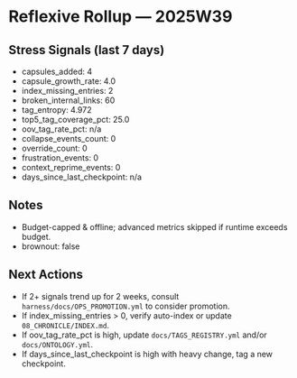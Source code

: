 # Reflexive Rollup — 2025W39

## Stress Signals (last 7 days)
- capsules_added: 4
- capsule_growth_rate: 4.0
- index_missing_entries: 2
- broken_internal_links: 60
- tag_entropy: 4.972
- top5_tag_coverage_pct: 25.0
- oov_tag_rate_pct: n/a
- collapse_events_count: 0
- override_count: 0
- frustration_events: 0
- context_reprime_events: 0
- days_since_last_checkpoint: n/a

## Notes
- Budget-capped & offline; advanced metrics skipped if runtime exceeds budget.
- brownout: false

## Next Actions
- If 2+ signals trend up for 2 weeks, consult `harness/docs/OPS_PROMOTION.yml` to consider promotion.
- If index_missing_entries > 0, verify auto-index or update `08_CHRONICLE/INDEX.md`.
- If oov_tag_rate_pct is high, update `docs/TAGS_REGISTRY.yml` and/or `docs/ONTOLOGY.yml`.
- If days_since_last_checkpoint is high with heavy change, tag a new checkpoint.